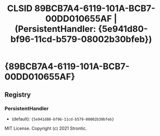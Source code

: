 ﻿---
title: "CLSID 89BCB7A4-6119-101A-BCB7-00DD010655AF | (PersistentHandler: {5e941d80-bf96-11cd-b579-08002b30bfeb})"
excerpt: What is COM-Object CLSID 89BCB7A4-6119-101A-BCB7-00DD010655AF?
---

# {89BCB7A4-6119-101A-BCB7-00DD010655AF}


## Registry


### PersistentHandler

* (default): `{5e941d80-bf96-11cd-b579-08002b30bfeb}`

MIT License. Copyright (c) 2021 Strontic.


